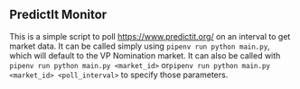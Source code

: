 ## PredictIt Monitor

This is a simple script to poll https://www.predictit.org/ on an interval to get market data. It can be called simply using `pipenv run python main.py`, which will default to the VP Nomination market. It can also be called with `pipenv run python main.py <market_id>` or`pipenv run python main.py <market_id> <poll_interval>` to specify those parameters.